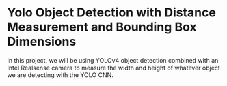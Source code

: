 # Yolo Object Detection with Distance Measurement and Bounding Box Dimensions

In this project, we will be using YOLOv4 object detection combined with an Intel Realsense camera to measure the width and height of whatever object we are detecting with the YOLO CNN.
